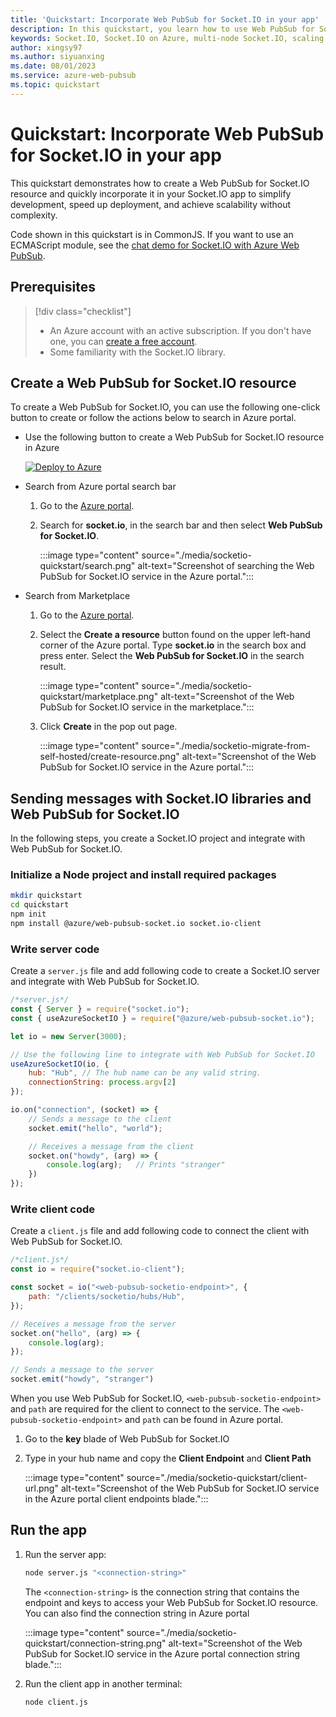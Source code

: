 ```yaml
---
title: 'Quickstart: Incorporate Web PubSub for Socket.IO in your app'
description: In this quickstart, you learn how to use Web PubSub for Socket.IO on an existing Socket.IO app.
keywords: Socket.IO, Socket.IO on Azure, multi-node Socket.IO, scaling Socket.IO, socketio, azure socketio
author: xingsy97
ms.author: siyuanxing
ms.date: 08/01/2023
ms.service: azure-web-pubsub
ms.topic: quickstart
---
```


# Quickstart: Incorporate Web PubSub for Socket.IO in your app

This quickstart demonstrates how to create a Web PubSub for Socket.IO resource and quickly incorporate it in your Socket.IO app to simplify development, speed up deployment, and achieve scalability without complexity.

Code shown in this quickstart is in CommonJS. If you want to use an ECMAScript module, see the [chat demo for Socket.IO with Azure Web PubSub](https://github.com/Azure/azure-webpubsub/tree/main/experimental/sdk/webpubsub-socketio-extension/examples/chat).

## Prerequisites

> [!div class="checklist"]
> * An Azure account with an active subscription. If you don't have one, you can [create a free account](https://azure.microsoft.com/free/). 
> * Some familiarity with the Socket.IO library.

## Create a Web PubSub for Socket.IO resource

To create a Web PubSub for Socket.IO, you can use the following one-click button to create or follow the actions below to search in Azure portal.

- Use the following button to create a Web PubSub for Socket.IO resource in Azure

    [![Deploy to Azure](https://aka.ms/deploytoazurebutton)](https://ms.portal.azure.com/#create/Microsoft.WebPubSubForSocketIO)

- Search from Azure portal search bar

    1. Go to the [Azure portal](https://portal.azure.com/).

    1. Search for **socket.io**, in the search bar and then select **Web PubSub for Socket.IO**.

        :::image type="content" source="./media/socketio-quickstart/search.png" alt-text="Screenshot of searching the Web PubSub for Socket.IO service in the Azure portal.":::

- Search from Marketplace

    1. Go to the [Azure portal](https://portal.azure.com/).

    1. Select the **Create a resource** button found on the upper left-hand corner of the Azure portal. Type **socket.io** in the search box and press enter. Select the **Web PubSub for Socket.IO** in the search result.

        :::image type="content" source="./media/socketio-quickstart/marketplace.png" alt-text="Screenshot of the Web PubSub for Socket.IO service in the marketplace.":::

    1. Click **Create** in the pop out page.

        :::image type="content" source="./media/socketio-migrate-from-self-hosted/create-resource.png" alt-text="Screenshot of the Web PubSub for Socket.IO service in the Azure portal.":::

## Sending messages with Socket.IO libraries and Web PubSub for Socket.IO

In the following steps, you create a Socket.IO project and integrate with Web PubSub for Socket.IO.

### Initialize a Node project and install required packages

```bash
mkdir quickstart
cd quickstart
npm init
npm install @azure/web-pubsub-socket.io socket.io-client
```

### Write server code

Create a `server.js` file and add following code to create a Socket.IO server and integrate with Web PubSub for Socket.IO.

```javascript
/*server.js*/
const { Server } = require("socket.io");
const { useAzureSocketIO } = require("@azure/web-pubsub-socket.io");

let io = new Server(3000);

// Use the following line to integrate with Web PubSub for Socket.IO
useAzureSocketIO(io, {
    hub: "Hub", // The hub name can be any valid string.
    connectionString: process.argv[2]
});

io.on("connection", (socket) => {
    // Sends a message to the client
    socket.emit("hello", "world");

    // Receives a message from the client
    socket.on("howdy", (arg) => {
        console.log(arg);   // Prints "stranger"
    })
});
```

### Write client code

Create a `client.js` file and add following code to connect the client with Web PubSub for Socket.IO.

```javascript
/*client.js*/
const io = require("socket.io-client");

const socket = io("<web-pubsub-socketio-endpoint>", {
    path: "/clients/socketio/hubs/Hub",
});

// Receives a message from the server
socket.on("hello", (arg) => {
    console.log(arg);
});

// Sends a message to the server
socket.emit("howdy", "stranger")
```

When you use Web PubSub for Socket.IO, `<web-pubsub-socketio-endpoint>` and `path` are required for the client to connect to the service. The `<web-pubsub-socketio-endpoint>` and `path` can be found in Azure portal.

1. Go to the **key** blade of Web PubSub for Socket.IO

1. Type in your hub name and copy the **Client Endpoint** and **Client Path**

    :::image type="content" source="./media/socketio-quickstart/client-url.png" alt-text="Screenshot of the Web PubSub for Socket.IO service in the Azure portal client endpoints blade.":::

## Run the app

1. Run the server app:

    ```bash
    node server.js "<connection-string>"
    ```

    The `<connection-string>` is the connection string that contains the endpoint and keys to access your Web PubSub for Socket.IO resource. You can also find the connection string in Azure portal

    :::image type="content" source="./media/socketio-quickstart/connection-string.png" alt-text="Screenshot of the Web PubSub for Socket.IO service in the Azure portal connection string blade.":::

2. Run the client app in another terminal:

    ```bash
    node client.js
    ```
